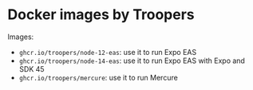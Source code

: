 # Docker images by Troopers

Images:

- `ghcr.io/troopers/node-12-eas`: use it to run Expo EAS
- `ghcr.io/troopers/node-14-eas`: use it to run Expo EAS with Expo and SDK 45
- `ghcr.io/troopers/mercure`: use it to run Mercure
